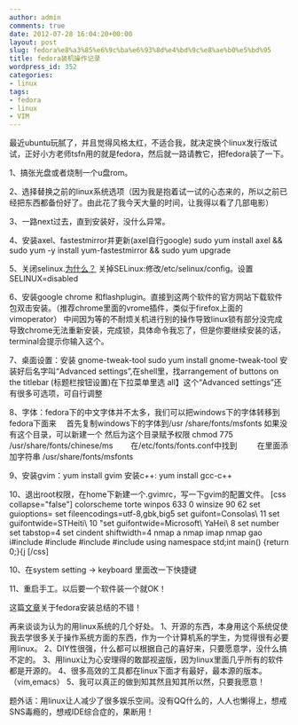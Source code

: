 ```yaml
---
author: admin
comments: true
date: 2012-07-28 16:04:20+00:00
layout: post
slug: fedora%e8%a3%85%e6%9c%ba%e6%93%8d%e4%bd%9c%e8%ae%b0%e5%bd%95
title: fedora装机操作记录
wordpress_id: 352
categories:
- linux
tags:
- fedora
- linux
- VIM
---
```


最近ubuntu玩腻了，并且觉得风格太红，不适合我，就决定换个linux发行版试试，正好小方老师tsfn用的就是fedora，然后就一路请教它，把fedora装了一下。

1、搞张光盘或者烧制一个u盘rom。

2、选择替换之前的linux系统选项（因为我是抱着试一试的心态来的，所以之前已经把东西都备份好了。由此花了我今天大量的时间，让我得以看了几部电影）

3、一路next过去，直到安装好，没什么异常。

4、安装axel、fastestmirror并更新(axel自行google)
sudo yum install axel && sudo yum -y install yum-fastestmirror && sudo yum upgrade

5、关闭selinux.[为什么？](http://www.360doc.com/content/12/0708/09/6828497_222933255.shtml)
关掉SELinux:修改/etc/selinux/config。设置SELINUX=disabled

6、安装google chrome 和flashplugin。直接到这两个软件的官方网站下载软件包双击安装。（推荐chrome里面的vrome插件，类似于firefox上面的vimoperator）
中间因为等的不耐烦关机进行别的操作导致linux锁有部分没完成导致chrome无法重新安装，完成锁，具体命令我忘了，但是你要继续安装的话，terminal会提示你输入这个。

7、桌面设置：安装 gnome-tweak-tool
sudo yum install gnome-tweak-tool
安装好后名字叫“Advanced settings”,在shell里，找arrangement of buttons on the titlebar (标题栏按钮设置)在下拉菜单里选 all】这个“Advanced settings”还有很多可选项，可自行调整

8、字体：fedora下的中文字体并不太多，我们可以把windows下的字体转移到fedora下面来　
首先复制windows下的字体到/usr /share/fonts/msfonts 如果没有这个目录，可以新建一个
然后为这个目录赋予权限 chmod 775 /usr/share/fonts/chinese/ms　　
在/etc/fonts/fonts.conf中找到 　　
在里面添加字符串 /usr/share/fonts/msfonts  

9、安装gvim：yum install gvim  安装c++: yum install gcc-c++

10、退出root权限，在home下新建一个.gvimrc，写一下gvim的配置文件。
[css collapse="false"]
colorscheme torte
winpos 633 0
winsize 90 62
set guioptions=
set fileencodings=utf-8,gbk,big5
set guifont=Consolas\ 11
set guifontwide=STHeiti\ 10
"set guifontwide=Microsoft\ YaHei\ 8
set number
set tabstop=4
set cindent shiftwidth=4
nmap <Space> a<Space>
nmap <F1> <Esc>
imap <F1> <Esc>
nmap gao i#include <cstdio><Enter>#include <cstring><Enter>#include <iostream><Enter>#include <algorithm><Enter><Enter>using namespace std;<Enter><Enter>int main() {<Enter>return 0;<Enter>}<Esc>{j
[/css]

10、在system setting -> keyboard 里面改一下快捷键

11、重启手工。以后要一个软件装一个就OK！

这篇[文章](http://www.ha97.com/2679.html)关于fedora安装总结的不错！


再来谈谈为认为的用linux系统的几个好处。
1、开源的东西，本身用这个系统促使我去学很多关于操作系统方面的东西，作为一个计算机系的学生，为觉得很有必要用linux。
2、DIY性很强，什么都可以根据自己的喜好来，只要愿意学，没什么搞不定的。
3、用linux让为心安理得的敢鄙视盗版，因为linux里面几乎所有的软件都是开源的。
4、很多高效的工具都在linux下面才有最好，最本源的版本。（vim,emacs）
5、我可以真正的做到知其然且知其所以然，只要我愿意！

题外话：用linux让人减少了很多娱乐空间。没有QQ什么的，人人也懒得上，想戒SNS毒瘾的，想戒IDE综合症的，果断用！
